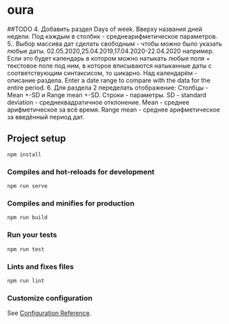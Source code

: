 # oura

##TODO
4. Добавить раздел Days of week. Вверху названия дней недели. Под каждым в столбик - среднеарифметическое  параметров.
5.. Выбор массива дат сделать свободным - чтобы можно было указать любые даты. 02.05.2020,25.04.2019,17.04.2020-22.04.2020 например. Если это будет календарь в котором можно натыкать любые поля + текстовое поле под ним, в которое вписываются натыканные даты с соответствующим синтаксисом, то шикарно.
Над календарём - описание раздела. Enter a date range to compare with the data for the entire period.
6. Для раздела 2 переделать отображение: Столбцы - Mean +-SD и Range mean +-SD. Строки - параметры. SD - standard deviation - среднеквадратичное отклонение. Mean - среднее арифметическое за всё время. Range mean - среднее арифметическое за введённый период дат.


## Project setup
```
npm install
```

### Compiles and hot-reloads for development
```
npm run serve
```

### Compiles and minifies for production
```
npm run build
```

### Run your tests
```
npm run test
```

### Lints and fixes files
```
npm run lint
```

### Customize configuration
See [Configuration Reference](https://cli.vuejs.org/config/).
